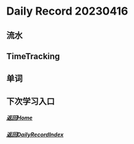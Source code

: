 
Daily Record 20230416
=====================

## 流水
  


## TimeTracking
  


## 单词
  


## 下次学习入口
  


##### [返回Home](../../../README.md)
  


##### [返回DailyRecordIndex](../index.md)
  

